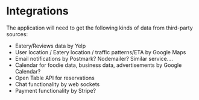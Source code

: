 # Integrations

The application will need to get the following kinds of data from third-party sources:

* Eatery/Reviews data by Yelp
* User location / Eatery location / traffic patterns/ETA by Google Maps
* Email notifications by Postmark? Nodemailer? Similar service….
* Calendar for foodie data, business data, advertisements by Google Calendar?
* Open Table API for reservations
* Chat functionality by web sockets
* Payment functionality by Stripe?